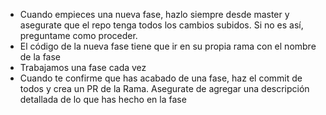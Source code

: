 - Cuando empieces una nueva fase, hazlo siempre desde master y asegurate que el repo tenga todos los cambios subidos. Si no es así, preguntame como proceder.
- El código de la nueva fase tiene que ir en su propia rama con el nombre de la fase
- Trabajamos una fase cada vez
- Cuando te confirme que has acabado de una fase, haz el commit de todos y crea un PR de la Rama. Asegurate de agregar una descripción detallada de lo que has hecho en la fase